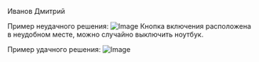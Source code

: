 Иванов Дмитрий

Пример неудачного решения:
![Image](https://github.com/dritmy/images/bad.png)
Кнопка включения расположена в неудобном месте, можно случайно выключить ноутбук.

Пример удачного решения:
![Image](https://github.com/dritmy/images/good.png)

